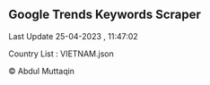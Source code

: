 

## Google Trends Keywords Scraper 
 
Last Update 25-04-2023 , 11:47:02

Country List :
VIETNAM.json



© Abdul Muttaqin 
